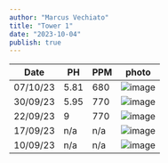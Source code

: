 ```yaml
---
author: "Marcus Vechiato"
title: "Tower 1"
date: "2023-10-04"
publish: true
--- 
```


| Date     | PH   | PPM  | photo |
| -------- | ---- | ---- | ---   |
| 07/10/23 | 5.81 | 680  | ![image](/obsidian/tower231007.jpeg)|
| 30/09/23 | 5.95 | 770  | ![image](/obsidian/tower230930.jpg) |
| 22/09/23 | 9    | 770  | ![image](/obsidian/tower230922.jpg) | 
| 17/09/23 | n/a  | n/a  | ![image](/obsidian/tower230917.png) |
| 10/09/23 | n/a  | n/a  | ![image](/obsidian/tower230923.png) |
